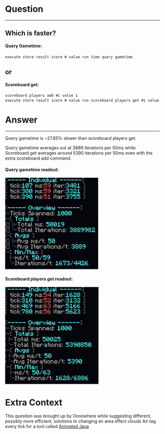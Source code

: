 
# Question
---
## Which is faster?
#### Query Gametime:
```
execute store result score # value run time query gametime
```

## or
#### Scoreboard get:
```
scoreboard players add #i value 1
execute store result score # value run scoreboard players get #i value
```

# Answer
---
Query gametime is ~27.85% slower than scoreboard players get.

Query gametime averages out at 3889 iterations per 50ms while Scoreboard get averages around 5390 iterations per 50ms even with the extra scoreboard add command.

#### Query gametime readout:
![Missing Image!][image-a]

#### Scoreboard players get readout:
![Missing Image!][image-b]

# Extra Context
This question was brought up by Onnowhere while suggesting different, possibly more efficient, solutions to changing an area effect clouds Air tag every tick for a tool called [Animated Java](https://discord.gg/jFgY4PXZfp)

[image-a]: https://github.com/SnaveSutit/minecraft-commands-performance-analysis/blob/main/scoreboards/vs-query-gametime/images/query-game-time-a.png
[image-b]: https://github.com/SnaveSutit/minecraft-commands-performance-analysis/blob/main/scoreboards/vs-query-gametime/images/query-game-time-b.png
